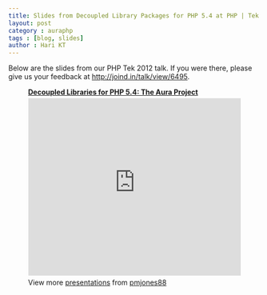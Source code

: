 ```yaml
---
title: Slides from Decoupled Library Packages for PHP 5.4 at PHP | Tek 12
layout: post
category : auraphp
tags : [blog, slides]
author : Hari KT
---
```


Below are the slides from our PHP Tek 2012 talk. If you were there, please
give us your feedback at <http://joind.in/talk/view/6495>.

<div style="width:425px; margin: 0 auto;" id="__ss_13065200">
    <strong style="display:block;margin:12px 0 4px">
        <a
            href="http://www.slideshare.net/pmjones88/decoupled-libraries-for-php-54-the-aura-project"
            title="Decoupled Libraries for PHP 5.4: The Aura Project"
            target="_blank"
        >Decoupled Libraries for PHP 5.4: The Aura Project</a>
    </strong>
    <iframe
        src="http://www.slideshare.net/slideshow/embed_code/13065200"
        width="425"
        height="355"
        frameborder="0"
        marginwidth="0"
        marginheight="0"
        scrolling="no"
        allowfullscreen
    ></iframe>
    <div style="padding:5px 0 12px">
        View more <a href="http://www.slideshare.net/" target="_blank">presentations</a>
        from <a href="http://www.slideshare.net/pmjones88" target="_blank">pmjones88</a>
    </div>
</div>
